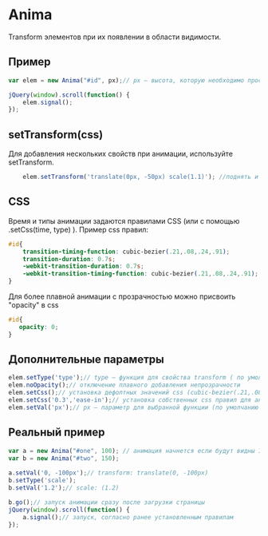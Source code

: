 # Anima
Transform элементов при их появлении в области видимости.
## Пример
```javascript
var elem = new Anima("#id", px);// px — высота, которую необходимо проскролить для начала анимации
```
```javascript
jQuery(window).scroll(function() {
    elem.signal();
});
```
## setTransform(css)
Для добавления нескольких свойств при анимации, используйте setTransform.
```javascript
    elem.setTransform('translate(0px, -50px) scale(1.1)'); //поднять и увеличить элемент
```
## CSS
Время и типы анимации задаются правилами CSS (или с помощью .setCss(time, type) ). Пример css правил:
```css
#id{
    transition-timing-function: cubic-bezier(.21,.08,.24,.91);
    transition-duration: 0.7s;
    -webkit-transition-duration: 0.7s;
    -webkit-transition-timing-function: cubic-bezier(.21,.08,.24,.91);
}
```
Для более плавной анимации с прозрачностью можно присвоить "opacity" в css
```css
#id{
   opacity: 0;
}
```
## Дополнительные параметры
```javascript
elem.setType('type');// type — функция для свойства transform ( по умолчанию "translate" )
elem.noOpacity();// отключение плавного добавления непрозрачности
elem.setCss();// установка дефолтных значений css (cubic-bezier(.21,.08,.24,.91) продолжительностью 0.7 сек)
elem.setCss('0.3','ease-in');// установка собственных css правил для анимации
elem.setVal('px');// px — параметр для выбранной функции (по умолчанию "0, -50px")
```
## Реальный пример
```javascript
var a = new Anima("#one", 100); // анимация начнется если будут видны 100px от #one
var b = new Anima("#two", 150);
	
a.setVal('0, -100px');// transform: translate(0, -100px)
b.setType('scale');
b.setVal('1.2');// scale: (1.2)

b.go();// запуск анимации сразу после загрузки страницы	
jQuery(window).scroll(function() {
    a.signal();// запуск, согласно ранее установленным правилам
});
```
